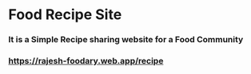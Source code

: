 # Food Recipe Site

### It is a Simple Recipe sharing website for a Food Community

### https://rajesh-foodary.web.app/recipe
